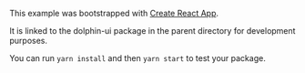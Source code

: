 This example was bootstrapped with [Create React App](https://github.com/facebook/create-react-app).

It is linked to the dolphin-ui package in the parent directory for development purposes.

You can run `yarn install` and then `yarn start` to test your package.
